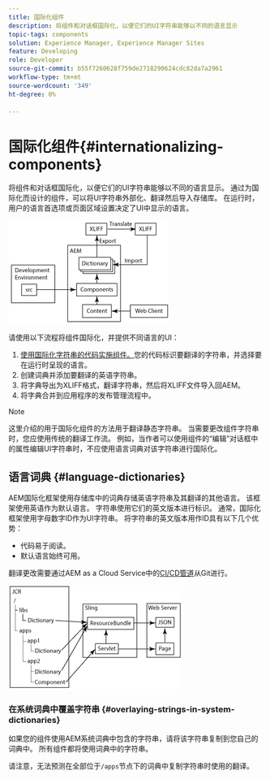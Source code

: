 ```yaml
---
title: 国际化组件
description: 将组件和对话框国际化，以便它们的UI字符串能够以不同的语言显示
topic-tags: components
solution: Experience Manager, Experience Manager Sites
feature: Developing
role: Developer
source-git-commit: b55f7260628f759de2718290624cdc82da7a2961
workflow-type: tm+mt
source-wordcount: '349'
ht-degree: 0%

---
```


# 国际化组件{#internationalizing-components}

将组件和对话框国际化，以便它们的UI字符串能够以不同的语言显示。 通过为国际化而设计的组件，可以将UI字符串外部化、翻译然后导入存储库。 在运行时，用户的语言首选项或页面区域设置决定了UI中显示的语言。

![i18n-components-1.png](/help/implementing/developing/extending/assets/i18n-comp1.png)

请使用以下流程将组件国际化，并提供不同语言的UI：

1. [使用国际化字符串的代码实施组件。](/help/implementing/developing/extending/i18n/dev.md)您的代码标识要翻译的字符串，并选择要在运行时呈现的语言。
1. 创建词典并添加要翻译的英语字符串。
1. 将字典导出为XLIFF格式，翻译字符串，然后将XLIFF文件导入回AEM。
1. 将字典合并到应用程序的发布管理流程中。

>[!NOTE]
>
>这里介绍的用于国际化组件的方法用于翻译静态字符串。 当需要更改组件字符串时，您应使用传统的翻译工作流。 例如，当作者可以使用组件的“编辑”对话框中的属性编辑UI字符串时，不应使用语言词典对该字符串进行国际化。

## 语言词典 {#language-dictionaries}

AEM国际化框架使用存储库中的词典存储英语字符串及其翻译的其他语言。 该框架使用英语作为默认语言。 字符串使用它们的英文版本进行标识。 通常，国际化框架使用字母数字ID作为UI字符串。 将字符串的英文版本用作ID具有以下几个优势：

* 代码易于阅读。
* 默认语言始终可用。

翻译更改需要通过AEM as a Cloud Service中的[CI/CD管道](/help/implementing/cloud-manager/configuring-pipelines/introduction-ci-cd-pipelines.md)从Git进行。

![i18n-components-2](/help/implementing/developing/extending/assets/i18n-comp2.png)


### 在系统词典中覆盖字符串 {#overlaying-strings-in-system-dictionaries}

如果您的组件使用AEM系统词典中包含的字符串，请将该字符串复制到您自己的词典中。 所有组件都将使用词典中的字符串。

请注意，无法预测在全部位于`/apps`节点下的词典中复制字符串时使用的翻译。
